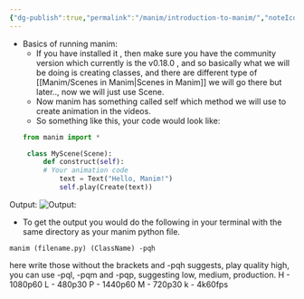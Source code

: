 ```yaml
---
{"dg-publish":true,"permalink":"/manim/introduction-to-manim/","noteIcon":""}
---
```


- Basics of running manim:
   - If you have installed it , then make sure you have the community version which currently is the v$0.18.0$ , and so basically what we will be doing is creating classes, and there are different type of [[Manim/Scenes in Manim\|Scenes in Manim]]  we will go there but later.., now we will just use Scene.
   - Now manim has something called self which method we will use to create animation in the videos.
   - So something like this, your code would look like:
   ```python
   from manim import *

	class MyScene(Scene):
	    def construct(self):
        # Your animation code
	        text = Text("Hello, Manim!")
	        self.play(Create(text))
	```
Output:
![Output:](https://youtu.be/1JHjW-L-vjk)

- To get the output you would do the following in your terminal with the same directory as your manim python file.
```
manim (filename.py) (ClassName) -pqh 
```
here write those without the brackets and -pqh suggests, play quality high, you can use
-pql, -pqm and -pqp, suggesting low, medium, production.
H - 1080p60
L - 480p30
P - 1440p60
M - 720p30
k - 4k60fps
